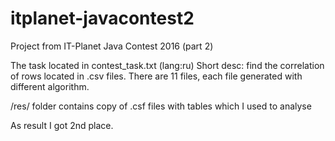 # itplanet-javacontest2
Project from IT-Planet Java Contest 2016 (part 2)

The task located in contest_task.txt (lang:ru)
Short desc: find the correlation of rows located in .csv files. There are 11 files, each file generated with different algorithm.

/res/ folder contains copy of .csf files with tables which I used to analyse 

As result I got 2nd place.
